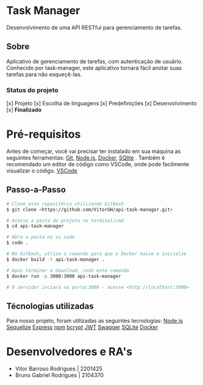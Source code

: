 # Task Manager
Desenvolvimento de uma API RESTful para gerenciamento de tarefas.


## Sobre
Aplicativo de gerenciamento de tarefas, com autenticação de usuário.
Conhecido por task-manager, este aplicativo tornará fácil anotar suas tarefas para não esqueçê-las.


### Status do projeto
[x] Projeto
[x] Escolha de linguagens
[x] Predefinições
[x] Desenvolvimento
[x] **Finalizado**


# Pré-requisitos
Antes de começar, você vai precisar ter instalado em sua máquina as seguintes ferramentas:
[Git](https://git-scm.com), [Node.js](https://nodejs.org/en/), [Docker](https://www.docker.com), [SQlite](https://www.sqlite.org) .
Também é recomendado um editor de código como VSCode, onde pode facilmente visualizar o código. [VSCode](https://code.visualstudio.com/)


##  Passo-a-Passo 

```bash
# Clone este repositório utilizando GitBash
$ git clone <https://github.com/VitorGH/api-task-manager.git>

# Acesse a pasta do projeto no terminal/cmd
$ cd api-task-manager

# Abra a pasta no vs code
$ code .

# No GitBash, utlize o comando para que o Docker baixe e inicialze
$ docker build -t api-task-manager .

# Após terminar o download, rode este comando
$ docker run -p 3000:3000 api-task-manager

# O servidor inciará na porta:3000 - acesse <http://localhost:3000>
```


## Técnologias utilizadas

Para nosso projeto, foram utilizadas as seguintes tecnologias:
[Node.js](https://nodejs.org/en/)
 [Sequelize](https://sequelize.org)
 [Express](https://expressjs.com)
[npm](https://www.npmjs.com)
 [bcrypt](https://www.npmjs.com/package/bcrypt)
[JWT](https://jwt.io)
[Swagger](https://swagger.io)
[SQLite](https://www.sqlite.org)
[Docker](https://www.docker.com)


# Desenvolvedores e RA's
- Vitor Barroso Rodrigues | 2201425
- Bruno Gabriel Rodrigues | 2104370